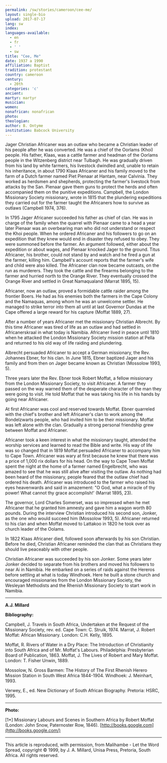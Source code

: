 ```yaml
---
permalink: /sw/stories/cameroon/cee-me/
layout: single-bio                          
upload: 2017-07-17                          
lang: sw                                     
index:
languages-available:                         
  - en
  - fr
  - ' '
  - sw         
title: "Cee, Me"       
date: 1937 a 1990                      
affiliation: Baptist              
tradition: protestant             
country: cameroon
century:
  - 20th
categories: 'c'
ancient:
martyr: martyr
musician:
women:
nonafrican: nonafrican
photo:
theologian:
author: B. Ontyme                     
institution: Babcock University
---
```


Jager Christian Africaner was an outlaw who became a Christian leader of his people after he was converted. He was a chief of the Oorlams (Khoi) people. His father, Klaas, was a cattle farmer and headman of the Oorlams people in the Witzenberg district near Tulbagh. He was gradually driven from his land by white farmers, his livestock dwindled and, unable to retain his inheritance, in about 1790 Klaas Africaner and his family moved to the farm of a Dutch farmer named Piet Pienaar at Hantam, near Calvinia. They worked as herdsmen and shepherds, protecting the farmer's livestock from attacks by the San. Pienaar gave them guns to protect the herds and often accompanied them on the punitive expeditions. Campbell, the London Missionary Society missionary, wrote in 1815 that the plundering expeditions they carried out for the farmer taught the Africaners how to survive as outlaws (Campbell 1974, 376).

In 1795 Jager Africaner succeeded his father as chief of clan. He was in charge of the family when the quarrel with Pienaar came to a head a year later Pienaar was an overbearing man who did not understand or respect the Khoi people. When he ordered Africaner and his followers to go on an expedition that they knew would end in disaster they refused to obey. They were summoned before the farmer. An argument followed, either about the expedition or about wages, and Pienaar knocked Jager to the ground. Titus Africaner, his brother, could not stand by and watch and he fired a gun at the farmer, killing him. Campbell's account reports that the farmer's wife and child were also killed. The Africaner clan now became outcasts, on the run as murderers. They took the cattle and the firearms belonging to the farmer and hurried north to the Orange River. They eventually crossed the Orange River and settled in Great Namaqualand (Marrat 1895, 15).

Africaner, now an outlaw, proved a formidable cattle raider among the frontier Boers. He had as his enemies both the farmers in the Cape Colony and the Namaquas, among whom he was an unwelcome settler. He managed to strike terror into them all until at last Governor Dundas at the Cape offered a large reward for his capture (Moffat 1889, 27).

After a number of years Africaner met the missionary Christian Albrecht. By this time Africaner was tired of life as an outlaw and had settled in Africanerskraal in what today is Namibia. Africaner lived in peace until 1810 when he attacked the London Missionary Society mission station at Pella and returned to his old way of life raiding and plundering.

Albrecht persuaded Africaner to accept a German missionary, the Rev. Johannes Ebner, for his clan. In June 1815, Ebner baptized Jager and his family and from then on Jager became known as Christian (Mossolow 1993, 5).

Three years later the Rev. Ebner took Robert Moffat, a fellow missionary from the London Missionary Society, to visit Africaner. A farmer they passed on the way warned them of the desperate character of the man they were going to visit. He told Moffat that he was taking his life in his hands by going near Africaner.

At first Africaner was cool and reserved towards Moffat. Ebner quarreled with the chief's brother and left Africaner's clan to work among the Bondelzwarts people, who had invited him to be their missionary. Moffat was left alone with the clan. Gradually a strong personal friendship grew between Moffat and Africaner.

Africaner took a keen interest in what the missionary taught, attended the worship services and learned to read the Bible and write. His way of life was so changed that in 1819 Moffat persuaded Africaner to accompany him to Cape Town. Africaner was wary at first because he knew that there was a price of 1,000 rix dollars for his head. On the way to Cape Town Moffat spent the night at the home of a farmer named Engelbrecht, who was amazed to see that he was still alive after visiting the outlaw. As nothing had been heard of the missionary, people feared that the outlaw chief had ordered his death. Africaner was introduced to the farmer who raised his eyes heavenwards and said in amazement: "O God, what a miracle of thy power! What cannot thy grace accomplish!' (Marrat 1895, 23).

The governor, Lord Charles Somerset, was so impressed when he met Africaner that he granted him amnesty and gave him a wagon worth 80 pounds. During the interview Christian introduced his second son, Jonker, as the one who would succeed him (Mossolow 1993, 5). Africaner returned to his clan and when Moffat moved to Lattakoo in 1820 he took over as church leader of the Oolams.

In 1822 Klaas Africaner died, followed soon afterwards by his son Christian. Before he died, Christian Africaner reminded the clan that as Christians they should live peaceably with other people.

Christian Africaner was succeeded by his son Jonker. Some years later Jonker decided to separate from his brothers and moved his followers to near Ai in Namibia. He embarked on a series of raids against the Hereros before settling at what is today Windhoek. Here he built a stone church and encouraged missionaries from the London Missionary Society, the Wesleyan Methodists and the Rhenish Missionary Society to start work in Namibia.
* * *  

**A.J. Millard**


**Bibliography:**

Campbell, J. Travels in South Africa, Undertaken at the Request of the Missionary Society, rev. ed. Cape Town: C. Struik, 1974.
Marrat, J. Robert Moffat: African Missionary. London: C.H. Kelly, 1895.  

Moffat, R. Rivers of Water in a Dry Place: The Introduction of Christianity into South Africa and of Mr. Moffat's Labours. Philadelphia: Presbyterian Board of Publication, 1863.
Moffat, J. The Lives of Robert and Mary Moffat. London: T. Fisher Unwin, 1889.  

Mossolow, N. Gross Barmen: The History of The First Rhenish Herero Mission Station in South West Africa 1844-1904. Windhoek: J. Meinhart, 1993.  

Verwey, E., ed. New Dictionary of South African Biography. Pretoria: HSRC, 1995.  

* * *

**Photo:**

[1*] Missionary Labours and Scenes in Southern Africa by Robert Moffat (London: John Snow, Paternoster Row, 1846). [http://books.google.com](http://books.google.com/)

***

This article is reproduced, with permission, from Malihambe - Let the Word Spread, copyright © 1999, by J. A. Millard, Unisa Press, Pretoria, South Africa. All rights reserved.
